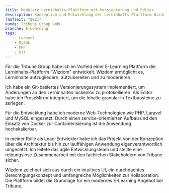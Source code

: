 ```yaml
---
title: Modulare Lerninhalts-Plattform mit Versionierung und Editor
description: Konzeption und Entwicklung der Lerninhalts-Plattform Wizdom mit Git-Versionierung und ProseMirror-Editor auf Basis von PHP, Laravel und MySQL.
laufzeit: "2021"
kunde: Tribune Group GmbH
branche: E-Learning
tags:
    - Laravel
    - MySQL
    - PHP
    - Git
---
```


Für die Tribune Group habe ich im Vorfeld einer E-Learning Plattform die Lerninhalts-Plattform "Wizdom" entwickelt. Wizdom ermöglicht es, Lerninhalte aufzugliedern, aufzubereiten und zu moderieren.

Ich habe ein Git-basiertes Versionierungssystem implementiert, um Änderungen an den Lerninhalten lückenlos zu protokollieren. Als Editor habe ich ProseMirror integriert, um die Inhalte granular in Textbausteine zu zerlegen.

Für die Entwicklung habe ich moderne Web-Technologien wie PHP, Laravel und MySQL eingesetzt. Durch einen service-orientierten Aufbau und den Einsatz von Docker zur Containerisierung ist die Anwendung hochskalierbar.

In meiner Rolle als Lead-Entwickler habe ich das Projekt von der Konzeption über die Architektur bis hin zur lauffähigen Anwendung eigenverantwortlich umgesetzt. Ich leitete das agile Entwicklungsteam und stellte eine reibungslose Zusammenarbeit mit den fachlichen Stakeholdern von Tribune sicher.

Wizdom zeichnet sich aus durch ein intuitives UI, ein durchdachtes Berechtigungskonzept und umfangreiche Möglichkeiten zur Kollaboration. Die Plattform bildet die Grundlage für ein modernes E-Learning Angebot bei Tribune.